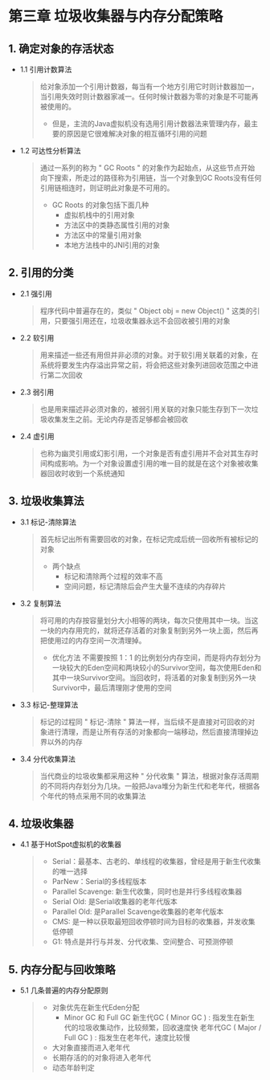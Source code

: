 # 第三章 垃圾收集器与内存分配策略

## 1. 确定对象的存活状态

* 1.1 引用计数算法
    > 给对象添加一个引用计数器，每当有一个地方引用它时则计数器加一，当引用失效时则计数器家减一。任何时候计数器为零的对象是不可能再被使用的。
    > * 但是，主流的Java虚拟机没有选用引用计数器法来管理内存，最主要的原因是它很难解决对象的相互循环引用的问题
* 1.2 可达性分析算法
    > 通过一系列的称为 " GC Roots " 的对象作为起始点，从这些节点开始向下搜索，所走过的路径称为引用链，当一个对象到GC Roots没有任何引用链相连时，则证明此对象是不可用的。
    > * GC Roots 的对象包括下面几种
    >   * 虚拟机栈中的引用对象
    >   * 方法区中的类静态属性引用的对象
    >   * 方法区中的常量引用对象
    >   * 本地方法栈中的JNI引用的对象

## 2. 引用的分类

* 2.1 强引用
    > 程序代码中普遍存在的，类似 " Object obj = new Object() " 这类的引用，只要强引用还在，垃圾收集器永远不会回收被引用的对象
* 2.2 软引用
    > 用来描述一些还有用但并非必须的对象。对于软引用关联着的对象，在系统将要发生内存溢出异常之前，将会把这些对象列进回收范围之中进行第二次回收
* 2.3 弱引用
    > 也是用来描述非必须对象的，被弱引用关联的对象只能生存到下一次垃圾收集发生之前。无论内存是否足够都会被回收
* 2.4 虚引用
    > 也称为幽灵引用或幻影引用，一个对象是否有虚引用并不会对其生存时间构成影响。为一个对象设置虚引用的唯一目的就是在这个对象被收集器回收时收到一个系统通知

## 3. 垃圾收集算法

* 3.1 标记-清除算法
    > 首先标记出所有需要回收的对象，在标记完成后统一回收所有被标记的对象
    > * 两个缺点
    >   * 标记和清除两个过程的效率不高
    >   * 空间问题，标记清除后会产生大量不连续的内存碎片
* 3.2 复制算法
    > 将可用的内存按容量划分大小相等的两块，每次只使用其中一块。当这一块的内存用完的，就将还存活着的对象复制到另外一块上面，然后再把使用过的内存空间一次清理掉。
    > * 优化方法
    > 不需要按照 1：1 的比例划分内存空间，而是将内存划分为一块较大的Eden空间和两块较小的Survivor空间，每次使用Eden和其中一块Survivor空间。当回收时，将活着的对象复制到另外一块Survivor中，最后清理刚才使用的空间
* 3.3 标记-整理算法
    > 标记的过程同 " 标记-清除 " 算法一样，当后续不是直接对可回收的对象进行清理，而是让所有存活的对象都向一端移动，然后直接清理掉边界以外的内存
* 3.4 分代收集算法
    >当代商业的垃圾收集都采用这种 " 分代收集 " 算法，根据对象存活周期的不同将内存划分为几块。一般把Java堆分为新生代和老年代，根据各个年代的特点采用不同的收集算法

## 4. 垃圾收集器

* 4.1 基于HotSpot虚拟机的收集器
    > * Serial：最基本、古老的、单线程的收集器，曾经是用于新生代收集的唯一选择
    > * ParNew：Serial的多线程版本
    > * Parallel Scavenge: 新生代收集，同时也是并行多线程收集器
    > * Serial Old: 是Serial收集器的老年代版本
    > * Parallel Old: 是Parallel Scavenge收集器的老年代版本
    > * CMS: 是一种以获取最短回收停顿时间为目标的收集器，并发收集低停顿
    > * G1: 特点是并行与并发、分代收集、空间整合、可预测停顿

## 5. 内存分配与回收策略

* 5.1 几条普遍的内存分配原则
    > * 对象优先在新生代Eden分配
    >   * Minor GC 和 Full GC
    >   新生代GC ( Minor GC ) : 指发生在新生代的垃圾收集动作，比较频繁，回收速度快
    >   老年代GC ( Major / Full GC ) : 指发生在老年代，速度比较慢
    > * 大对象直接而进入老年代
    > * 长期存活的的对象将进入老年代
    > * 动态年龄判定  
